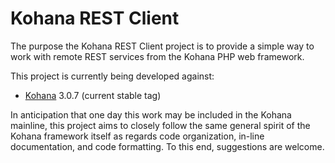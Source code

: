 # Kohana REST Client

The purpose the Kohana REST Client project is to provide a simple way to work
with remote REST services from the Kohana PHP web framework.

This project is currently being developed against:

* [Kohana][] 3.0.7 (current stable tag)

In anticipation that one day this work may be included in the Kohana mainline,
this project aims to closely follow the same general spirit of the Kohana
framework itself as regards code organization, in-line documentation, and code
formatting. To this end, suggestions are welcome.

[Kohana]: http://kohanaframework.org/
